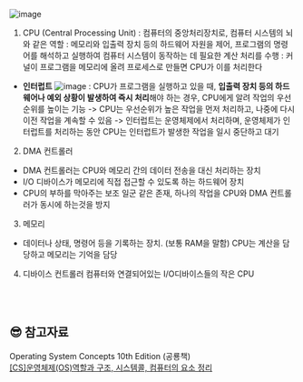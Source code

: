 ![image](https://github.com/juijeong8324/CS-Study/assets/63052097/59c06c59-1617-4624-ab65-01c74342f3b1)

1. CPU (Central Processing Unit)
: 컴퓨터의 중앙처리장치로, 컴퓨터 시스템의 뇌와 같은 역할
: 메모리와 입출력 장치 등의 하드웨어 자원을 제어, 프로그램의 명령어를 해석하고 실행하여 컴퓨터 시스템이 동작하는 데 필요한 계산 처리를 수행
: 커널이 프로그램을 메모리에 올려 프로세스로 만들면 CPU가 이를 처리한다

- **인터럽트**
![image](https://github.com/juijeong8324/CS-Study/assets/63052097/908c2e97-b1fc-4a26-9ace-3bfb154e4920)
: CPU가 프로그램을 실행하고 있을 때, **입출력 장치 등의 하드웨어나 예외 상황이 발생하여 즉시 처리**해야 하는 경우, CPU에게 알려 작업의 우선순위를 높이는 기능
-> CPU는 우선순위가 높은 작업을 먼저 처리하고, 나중에 다시 이전 작업을 계속할 수 있음
-> 인터럽트는 운영체제에서 처리하며, 운영체제가 인터럽트를 처리하는 동안 CPU는 인터럽트가 발생한 작업을 일시 중단하고 대기

2. DMA 컨트롤러
- DMA 컨트롤러는 CPU와 메모리 간의 데이터 전송을 대신 처리하는 장치
- I/O 디바이스가 메모리에 직접 접근할 수 있도록 하는 하드웨어 장치
- CPU의 부하를 막아주는 보조 일군 같은 존재, 하나의 작업을 CPU와 DMA 컨트롤러가 동시에 하는것을 방지

3. 메모리
- 데이터나 상태, 명령어 등을 기록하는 장치. (보통 RAM을 말함) CPU는 계산을 담당하고 메모리는 기억을 담당

4. 디바이스 컨트롤러
컴퓨터와 연결되어있는 I/O디바이스들의 작은 CPU

<br>
<br>

## 😎 참고자료 
Operating System Concepts 10th Edition (공룡책)              
[[CS]운영체제(OS)역할과 구조, 시스템콜, 컴퓨터의 요소 정리](https://im-designloper.tistory.com/119#:~:text=%EC%9A%B4%EC%98%81%EC%B2%B4%EC%A0%9C%EC%9D%98%20%EC%97%AD%ED%95%A0,%EB%8B%A4%EC%96%91%ED%95%9C%20%EA%B8%B0%EB%8A%A5%EC%9D%84%20%EC%88%98%ED%96%89%ED%95%A9%EB%8B%88%EB%8B%A4.)
